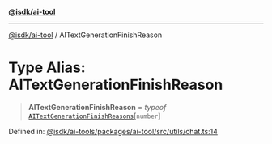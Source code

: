 [**@isdk/ai-tool**](../README.md)

***

[@isdk/ai-tool](../globals.md) / AITextGenerationFinishReason

# Type Alias: AITextGenerationFinishReason

> **AITextGenerationFinishReason** = *typeof* [`AITextGenerationFinishReasons`](../variables/AITextGenerationFinishReasons.md)\[`number`\]

Defined in: [@isdk/ai-tools/packages/ai-tool/src/utils/chat.ts:14](https://github.com/isdk/ai-tool.js/blob/fb1809b53cc75a30928176c26910792b6b8a96e1/src/utils/chat.ts#L14)
